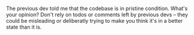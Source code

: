 The previous dev told me that the codebase is in pristine condition. What's your opinion? Don't rely on todos or comments left by previous devs – they could be misleading or deliberatly trying to make you think it's in a better state than it is.